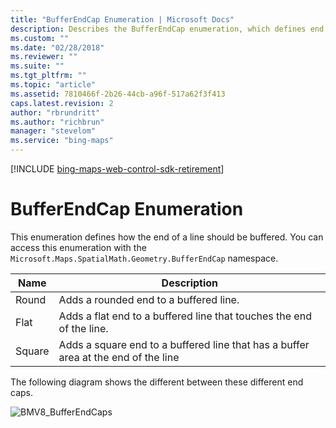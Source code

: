 ```yaml
---
title: "BufferEndCap Enumeration | Microsoft Docs"
description: Describes the BufferEndCap enumeration, which defines end of line buffering, and provides a list of line end types and a diagram demonstrating the different end cap types.
ms.custom: ""
ms.date: "02/28/2018"
ms.reviewer: ""
ms.suite: ""
ms.tgt_pltfrm: ""
ms.topic: "article"
ms.assetid: 7810466f-2b26-44cb-a96f-517a62f3f413
caps.latest.revision: 2
author: "rbrundritt"
ms.author: "richbrun"
manager: "stevelom"
ms.service: "bing-maps"
---
```



[!INCLUDE [bing-maps-web-control-sdk-retirement](../../../includes/bing-maps-web-control-sdk-retirement.md)]
# BufferEndCap Enumeration

This enumeration defines how the end of a line should be buffered. You can access this enumeration with the `Microsoft.Maps.SpatialMath.Geometry.BufferEndCap` namespace.

| Name | Description |
|------|-------------|
| Round | Adds a rounded end to a buffered line. |
| Flat | Adds a flat end to a buffered line that touches the end of the line. |
| Square | Adds a square end to a buffered line that has a buffer area at the end of the line |

The following diagram shows the different between these different end caps.

![BMV8_BufferEndCaps](../../media/bmv8-bufferendcaps.png)